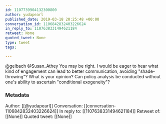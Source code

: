 ```yaml
---
id: 1107739904132300800
author: yudapearl
published_date: 2019-03-18 20:25:48 +00:00
conversation_id: 1106842832403226624
in_reply_to: 1107638331494621184
retweet: None
quoted_tweet: None
type: tweet
tags:

---
```


@gelbach @Susan_Athey You may be right. I would be eager to hear what kind of engagement can lead to better communication, avoiding "shade-throwing"? What is your opinion? Can policy analysis be conducted without one's ability to ascertain "conditional exogeneity"?

### Metadata

Author: [[@yudapearl]]
Conversation: [[conversation-1106842832403226624]]
In reply to: [[1107638331494621184]]
Retweet of: [[None]]
Quoted tweet: [[None]]
